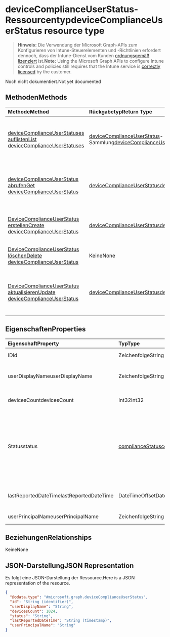 # <a name="devicecomplianceuserstatus-resource-type"></a><span data-ttu-id="7d02d-101">deviceComplianceUserStatus-Ressourcentyp</span><span class="sxs-lookup"><span data-stu-id="7d02d-101">deviceComplianceUserStatus resource type</span></span>

> <span data-ttu-id="7d02d-102">**Hinweis:** Die Verwendung der Microsoft Graph-APIs zum Konfigurieren von Intune-Steuerelementen und -Richtlinien erfordert dennoch, dass der Intune-Dienst vom Kunden [ordnungsgemäß lizenziert](https://go.microsoft.com/fwlink/?linkid=839381) ist.</span><span class="sxs-lookup"><span data-stu-id="7d02d-102">**Note:** Using the Microsoft Graph APIs to configure Intune controls and policies still requires that the Intune service is [correctly licensed](https://go.microsoft.com/fwlink/?linkid=839381) by the customer.</span></span>

<span data-ttu-id="7d02d-103">Noch nicht dokumentiert.</span><span class="sxs-lookup"><span data-stu-id="7d02d-103">Not yet documented</span></span>
## <a name="methods"></a><span data-ttu-id="7d02d-104">Methoden</span><span class="sxs-lookup"><span data-stu-id="7d02d-104">Methods</span></span>
|<span data-ttu-id="7d02d-105">Methode</span><span class="sxs-lookup"><span data-stu-id="7d02d-105">Method</span></span>|<span data-ttu-id="7d02d-106">Rückgabetyp</span><span class="sxs-lookup"><span data-stu-id="7d02d-106">Return Type</span></span>|<span data-ttu-id="7d02d-107">Beschreibung</span><span class="sxs-lookup"><span data-stu-id="7d02d-107">Description</span></span>|
|:---|:---|:---|
|[<span data-ttu-id="7d02d-108">deviceComplianceUserStatuses auflisten</span><span class="sxs-lookup"><span data-stu-id="7d02d-108">List deviceComplianceUserStatuses</span></span>](../api/intune_deviceconfig_devicecomplianceuserstatus_list.md)|<span data-ttu-id="7d02d-109">[deviceComplianceUserStatus](../resources/intune_deviceconfig_devicecomplianceuserstatus.md)-Sammlung</span><span class="sxs-lookup"><span data-stu-id="7d02d-109">[deviceComplianceUserStatus](../resources/intune_deviceconfig_devicecomplianceuserstatus.md) collection</span></span>|<span data-ttu-id="7d02d-110">Auflisten von Eigenschaften und Beziehungen der [deviceComplianceUserStatus](../resources/intune_deviceconfig_devicecomplianceuserstatus.md)-Objekte.</span><span class="sxs-lookup"><span data-stu-id="7d02d-110">List properties and relationships of the [deviceComplianceUserStatus](../resources/intune_deviceconfig_devicecomplianceuserstatus.md) objects.</span></span>|
|[<span data-ttu-id="7d02d-111">deviceComplianceUserStatus abrufen</span><span class="sxs-lookup"><span data-stu-id="7d02d-111">Get deviceComplianceUserStatus</span></span>](../api/intune_deviceconfig_devicecomplianceuserstatus_get.md)|[<span data-ttu-id="7d02d-112">deviceComplianceUserStatus</span><span class="sxs-lookup"><span data-stu-id="7d02d-112">deviceComplianceUserStatus</span></span>](../resources/intune_deviceconfig_devicecomplianceuserstatus.md)|<span data-ttu-id="7d02d-113">Lesen von Eigenschaften und Beziehungen des [deviceComplianceUserStatus](../resources/intune_deviceconfig_devicecomplianceuserstatus.md)-Objekts.</span><span class="sxs-lookup"><span data-stu-id="7d02d-113">Read properties and relationships of the [deviceComplianceUserStatus](../resources/intune_deviceconfig_devicecomplianceuserstatus.md) object.</span></span>|
|[<span data-ttu-id="7d02d-114">DeviceComplianceUserStatus erstellen</span><span class="sxs-lookup"><span data-stu-id="7d02d-114">Create deviceComplianceUserStatus</span></span>](../api/intune_deviceconfig_devicecomplianceuserstatus_create.md)|[<span data-ttu-id="7d02d-115">deviceComplianceUserStatus</span><span class="sxs-lookup"><span data-stu-id="7d02d-115">deviceComplianceUserStatus</span></span>](../resources/intune_deviceconfig_devicecomplianceuserstatus.md)|<span data-ttu-id="7d02d-116">Erstellen eines neuen [deviceComplianceUserStatus](../resources/intune_deviceconfig_devicecomplianceuserstatus.md)-Objekts.</span><span class="sxs-lookup"><span data-stu-id="7d02d-116">Create a new [deviceComplianceUserStatus](../resources/intune_deviceconfig_devicecomplianceuserstatus.md) object.</span></span>|
|[<span data-ttu-id="7d02d-117">DeviceComplianceUserStatus löschen</span><span class="sxs-lookup"><span data-stu-id="7d02d-117">Delete deviceComplianceUserStatus</span></span>](../api/intune_deviceconfig_devicecomplianceuserstatus_delete.md)|<span data-ttu-id="7d02d-118">Keine</span><span class="sxs-lookup"><span data-stu-id="7d02d-118">None</span></span>|<span data-ttu-id="7d02d-119">Löscht ein [deviceComplianceUserStatus](../resources/intune_deviceconfig_devicecomplianceuserstatus.md)-Objekt.</span><span class="sxs-lookup"><span data-stu-id="7d02d-119">Deletes a [deviceComplianceUserStatus](../resources/intune_deviceconfig_devicecomplianceuserstatus.md).</span></span>|
|[<span data-ttu-id="7d02d-120">DeviceComplianceUserStatus aktualisieren</span><span class="sxs-lookup"><span data-stu-id="7d02d-120">Update deviceComplianceUserStatus</span></span>](../api/intune_deviceconfig_devicecomplianceuserstatus_update.md)|[<span data-ttu-id="7d02d-121">deviceComplianceUserStatus</span><span class="sxs-lookup"><span data-stu-id="7d02d-121">deviceComplianceUserStatus</span></span>](../resources/intune_deviceconfig_devicecomplianceuserstatus.md)|<span data-ttu-id="7d02d-122">Aktualisieren der Eigenschaften eines [deviceComplianceUserStatus](../resources/intune_deviceconfig_devicecomplianceuserstatus.md)-Objekts.</span><span class="sxs-lookup"><span data-stu-id="7d02d-122">Update the properties of a [deviceComplianceUserStatus](../resources/intune_deviceconfig_devicecomplianceuserstatus.md) object.</span></span>|

## <a name="properties"></a><span data-ttu-id="7d02d-123">Eigenschaften</span><span class="sxs-lookup"><span data-stu-id="7d02d-123">Properties</span></span>
|<span data-ttu-id="7d02d-124">Eigenschaft</span><span class="sxs-lookup"><span data-stu-id="7d02d-124">Property</span></span>|<span data-ttu-id="7d02d-125">Typ</span><span class="sxs-lookup"><span data-stu-id="7d02d-125">Type</span></span>|<span data-ttu-id="7d02d-126">Beschreibung</span><span class="sxs-lookup"><span data-stu-id="7d02d-126">Description</span></span>|
|:---|:---|:---|
|<span data-ttu-id="7d02d-127">ID</span><span class="sxs-lookup"><span data-stu-id="7d02d-127">id</span></span>|<span data-ttu-id="7d02d-128">Zeichenfolge</span><span class="sxs-lookup"><span data-stu-id="7d02d-128">String</span></span>|<span data-ttu-id="7d02d-129">Schlüssel der Entität</span><span class="sxs-lookup"><span data-stu-id="7d02d-129">Key of the entity.</span></span>|
|<span data-ttu-id="7d02d-130">userDisplayName</span><span class="sxs-lookup"><span data-stu-id="7d02d-130">userDisplayName</span></span>|<span data-ttu-id="7d02d-131">Zeichenfolge</span><span class="sxs-lookup"><span data-stu-id="7d02d-131">String</span></span>|<span data-ttu-id="7d02d-132">Benutzername, der zu dem Objekt des Typs „DevicePolicyStatus“ gehört</span><span class="sxs-lookup"><span data-stu-id="7d02d-132">User name of the DevicePolicyStatus.</span></span>|
|<span data-ttu-id="7d02d-133">devicesCount</span><span class="sxs-lookup"><span data-stu-id="7d02d-133">devicesCount</span></span>|<span data-ttu-id="7d02d-134">Int32</span><span class="sxs-lookup"><span data-stu-id="7d02d-134">Int32</span></span>|<span data-ttu-id="7d02d-135">Geräteanzahl für den Benutzer</span><span class="sxs-lookup"><span data-stu-id="7d02d-135">Devices count for that user.</span></span>|
|<span data-ttu-id="7d02d-136">Status</span><span class="sxs-lookup"><span data-stu-id="7d02d-136">status</span></span>|[<span data-ttu-id="7d02d-137">complianceStatus</span><span class="sxs-lookup"><span data-stu-id="7d02d-137">complianceStatus</span></span>](../resources/intune_shared_compliancestatus.md)|<span data-ttu-id="7d02d-138">Compliance-Status des Richtlinienberichts.</span><span class="sxs-lookup"><span data-stu-id="7d02d-138">Compliance status of the policy report.</span></span> <span data-ttu-id="7d02d-139">Mögliche Werte sind: `unknown`, `notApplicable`, `compliant`, `remediated`, `nonCompliant`, `error`, `conflict` , `notAssigned`.</span><span class="sxs-lookup"><span data-stu-id="7d02d-139">Possible values are: `unknown`, `notApplicable`, `compliant`, `remediated`, `nonCompliant`, `error`, `conflict`, `notAssigned`.</span></span>|
|<span data-ttu-id="7d02d-140">lastReportedDateTime</span><span class="sxs-lookup"><span data-stu-id="7d02d-140">lastReportedDateTime</span></span>|<span data-ttu-id="7d02d-141">DateTimeOffset</span><span class="sxs-lookup"><span data-stu-id="7d02d-141">DateTimeOffset</span></span>|<span data-ttu-id="7d02d-142">Datum und Uhrzeit der letzten Änderung des Richtlinienberichts</span><span class="sxs-lookup"><span data-stu-id="7d02d-142">Last modified date time of the policy report.</span></span>|
|<span data-ttu-id="7d02d-143">userPrincipalName</span><span class="sxs-lookup"><span data-stu-id="7d02d-143">userPrincipalName</span></span>|<span data-ttu-id="7d02d-144">Zeichenfolge</span><span class="sxs-lookup"><span data-stu-id="7d02d-144">String</span></span>|<span data-ttu-id="7d02d-145">Benutzer-Prinzipalname</span><span class="sxs-lookup"><span data-stu-id="7d02d-145">UserPrincipalName.</span></span>|

## <a name="relationships"></a><span data-ttu-id="7d02d-146">Beziehungen</span><span class="sxs-lookup"><span data-stu-id="7d02d-146">Relationships</span></span>
<span data-ttu-id="7d02d-147">Keine</span><span class="sxs-lookup"><span data-stu-id="7d02d-147">None</span></span>
## <a name="json-representation"></a><span data-ttu-id="7d02d-148">JSON-Darstellung</span><span class="sxs-lookup"><span data-stu-id="7d02d-148">JSON Representation</span></span>
<span data-ttu-id="7d02d-149">Es folgt eine JSON-Darstellung der Ressource.</span><span class="sxs-lookup"><span data-stu-id="7d02d-149">Here is a JSON representation of the resource.</span></span>
<!--{
  "blockType": "resource",
  "baseType": "microsoft.graph.entity",
  "keyProperty": "id",
  "@odata.type": "microsoft.graph.deviceComplianceUserStatus"
}-->
``` json
{
  "@odata.type": "#microsoft.graph.deviceComplianceUserStatus",
  "id": "String (identifier)",
  "userDisplayName": "String",
  "devicesCount": 1024,
  "status": "String",
  "lastReportedDateTime": "String (timestamp)",
  "userPrincipalName": "String"
}
```








